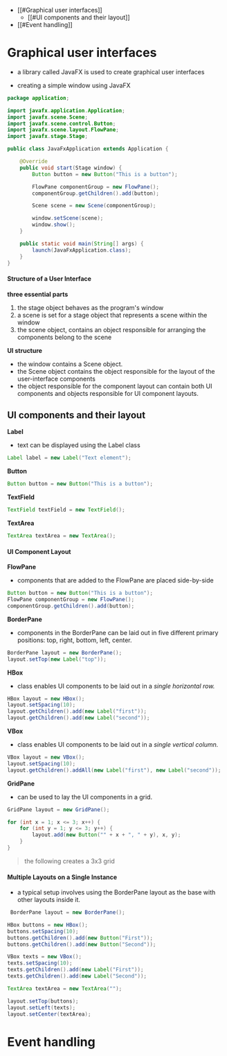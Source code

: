 - [[#Graphical user interfaces]]
	- [[#UI components and their layout]]
- [[#Event handling]]

# Graphical user interfaces
- a library called JavaFX is used to create graphical user interfaces

- creating a simple window using JavaFX
```java
package application;

import javafx.application.Application;
import javafx.scene.Scene;
import javafx.scene.control.Button;
import javafx.scene.layout.FlowPane;
import javafx.stage.Stage;

public class JavaFxApplication extends Application {

    @Override
    public void start(Stage window) {
        Button button = new Button("This is a button");

        FlowPane componentGroup = new FlowPane();
        componentGroup.getChildren().add(button);

        Scene scene = new Scene(componentGroup);

        window.setScene(scene);
        window.show();
    }

    public static void main(String[] args) {
        launch(JavaFxApplication.class);
    }
}
```

#### Structure of a User Interface

**three essential parts**
1. the stage object  behaves as the program's window
2. a scene is set for a stage object that represents a scene within the window
3. the scene object, contains an object responsible for arranging the components belong to the scene

**UI structure**
-  the window contains a Scene object.
- the Scene object contains the object responsible for the layout of the user-interface components
- the object responsible for the component layout can contain both UI components and objects responsible for UI component layouts.

## UI components and their layout

**Label**
- text can be displayed using the Label class
```java
Label label = new Label("Text element");
```

**Button**
```java
Button button = new Button("This is a button");
```

**TextField**
```java
TextField textField = new TextField();
```

**TextArea**
```java
TextArea textArea = new TextArea();
```

#### UI Component Layout

**FlowPane**
- components that are added to the FlowPane are placed side-by-side
```java
Button button = new Button("This is a button");
FlowPane componentGroup = new FlowPane();
componentGroup.getChildren().add(button);
```

**BorderPane**
- components in the BorderPane can be laid out in five different primary positions: top, right, bottom, left, center.
```java
BorderPane layout = new BorderPane();
layout.setTop(new Label("top"));
```

**HBox**
- class enables UI components to be laid out in a *single horizontal row.*
```java
HBox layout = new HBox();
layout.setSpacing(10);
layout.getChildren().add(new Label("first"));
layout.getChildren().add(new Label("second"));
```

**VBox**
- class enables UI components to be laid out in a *single vertical column.*
```java
VBox layout = new VBox();
layout.setSpacing(10);
layout.getChildren().addAll(new Label("first"), new Label("second"));
```

**GridPane**
- can be used to lay the UI components in a grid.
```java
GridPane layout = new GridPane();

for (int x = 1; x <= 3; x++) {
	for (int y = 1; y <= 3; y++) {
		layout.add(new Button("" + x + ", " + y), x, y);
	}
}
```
> the following creates a 3x3 grid

#### Multiple Layouts on a Single Instance
- a typical setup involves using the BorderPane layout as the base with other layouts inside it.
```java
 BorderPane layout = new BorderPane();

HBox buttons = new HBox();
buttons.setSpacing(10);
buttons.getChildren().add(new Button("First"));
buttons.getChildren().add(new Button("Second"));

VBox texts = new VBox();
texts.setSpacing(10);
texts.getChildren().add(new Label("First"));
texts.getChildren().add(new Label("Second"));

TextArea textArea = new TextArea("");

layout.setTop(buttons);
layout.setLeft(texts);
layout.setCenter(textArea);
```

# Event handling